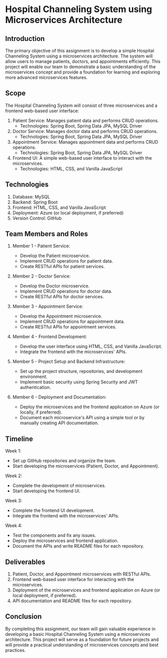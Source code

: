 # Hospital Channeling System using Microservices Architecture

## Introduction

The primary objective of this assignment is to develop a simple Hospital Channeling System using a microservices architecture. The system will allow users to manage patients, doctors, and appointments efficiently. This project will enable our team to demonstrate a basic understanding of the microservices concept and provide a foundation for learning and exploring more advanced microservices features.

## Scope

The Hospital Channeling System will consist of three microservices and a frontend web-based user interface:

1. Patient Service: Manages patient data and performs CRUD operations.
   - Technologies: Spring Boot, Spring Data JPA, MySQL Driver
2. Doctor Service: Manages doctor data and performs CRUD operations.
   - Technologies: Spring Boot, Spring Data JPA, MySQL Driver
3. Appointment Service: Manages appointment data and performs CRUD operations.
   - Technologies: Spring Boot, Spring Data JPA, MySQL Driver
4. Frontend UI: A simple web-based user interface to interact with the microservices.
   - Technologies: HTML, CSS, and Vanilla JavaScript

## Technologies

1. Database: MySQL
2. Backend: Spring Boot
3. Frontend: HTML, CSS, and Vanilla JavaScript
4. Deployment: Azure (or local deployment, if preferred)
5. Version Control: GitHub

## Team Members and Roles

1. Member 1 - Patient Service:
   - Develop the Patient microservice.
   - Implement CRUD operations for patient data.
   - Create RESTful APIs for patient services.

2. Member 2 - Doctor Service:
   - Develop the Doctor microservice.
   - Implement CRUD operations for doctor data.
   - Create RESTful APIs for doctor services.

3. Member 3 - Appointment Service:
   - Develop the Appointment microservice.
   - Implement CRUD operations for appointment data.
   - Create RESTful APIs for appointment services.

4. Member 4 - Frontend Development:
   - Develop the user interface using HTML, CSS, and Vanilla JavaScript.
   - Integrate the frontend with the microservices' APIs.

5. Member 5 - Project Setup and Backend Infrastructure:
   - Set up the project structure, repositories, and development environment.
   - Implement basic security using Spring Security and JWT authentication.

6. Member 6 - Deployment and Documentation:
   - Deploy the microservices and the frontend application on Azure (or locally, if preferred).
   - Document each microservice's API using a simple tool or by manually creating API documentation.

## Timeline

Week 1:
- Set up GitHub repositories and organize the team.
- Start developing the microservices (Patient, Doctor, and Appointment).

Week 2:
- Complete the development of microservices.
- Start developing the frontend UI.

Week 3:
- Complete the frontend UI development.
- Integrate the frontend with the microservices' APIs.

Week 4:
- Test the components and fix any issues.
- Deploy the microservices and frontend application.
- Document the APIs and write README files for each repository.

## Deliverables

1. Patient, Doctor, and Appointment microservices with RESTful APIs.
2. Frontend web-based user interface for interacting with the microservices.
3. Deployment of the microservices and frontend application on Azure (or local deployment, if preferred).
4. API documentation and README files for each repository.

## Conclusion

By completing this assignment, our team will gain valuable experience in developing a basic Hospital Channeling System using a microservices architecture. This project will serve as a foundation for future projects and will provide a practical understanding of microservices concepts and best practices.

